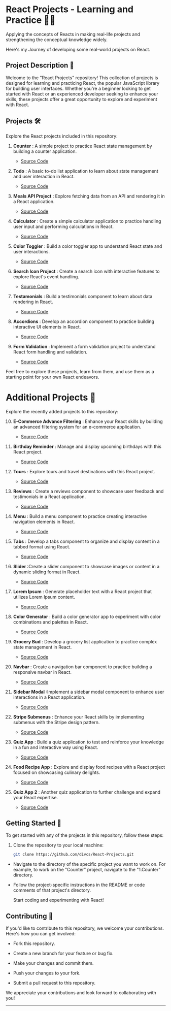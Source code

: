 # React Projects - Learning and Practice 🚀🌟

<p>Applying the concepts of Reacts in making real-life projects and strengthening the conceptual knowledge widely.</p>
<p>Here's my Journey of developing some real-world projects on React.</p>

## Project Description 📝

Welcome to the "React Projects" repository! This collection of projects is designed for learning and practicing React, the popular JavaScript library for building user interfaces. Whether you're a beginner looking to get started with React or an experienced developer seeking to enhance your skills, these projects offer a great opportunity to explore and experiment with React.

## Projects 🛠️

Explore the React projects included in this repository:

1. **Counter** : A simple project to practice React state management by building a counter application.

   - [Source Code](https://github.com/divcs/React-Projects/tree/main/1.Counter)

2. **Todo** : A basic to-do list application to learn about state management and user interaction in React.

   - [Source Code](https://github.com/divcs/React-Projects/tree/main/2.Todo)

3. **Meals API Project** : Explore fetching data from an API and rendering it in a React application.

   - [Source Code](https://github.com/divcs/React-Projects/tree/main/3.Meals-API-Project)

4. **Calculator** : Create a simple calculator application to practice handling user input and performing calculations in React.

   - [Source Code](https://github.com/divcs/React-Projects/tree/main/4.Calculator)

5. **Color Toggler** : Build a color toggler app to understand React state and user interactions.

   - [Source Code](https://github.com/divcs/React-Projects/tree/main/5.Color-Toggler)

6. **Search Icon Project** : Create a search icon with interactive features to explore React's event handling.

   - [Source Code](https://github.com/divcs/React-Projects/tree/main/6.Search-Icon-Project)

7. **Testamonials** : Build a testimonials component to learn about data rendering in React.

   - [Source Code](https://github.com/divcs/React-Projects/tree/main/7.Testamonials)

8. **Accordions** : Develop an accordion component to practice building interactive UI elements in React.

   - [Source Code](https://github.com/divcs/React-Projects/tree/main/8.Accordions)

9. **Form Validation** : Implement a form validation project to understand React form handling and validation.
   - [Source Code](https://github.com/divcs/React-Projects/tree/main/9.Form-Validation)

Feel free to explore these projects, learn from them, and use them as a starting point for your own React endeavors.

# Additional Projects 🚀

Explore the recently added projects to this repository:

10. **E-Commerce Advance Filtering** : Enhance your React skills by building an advanced filtering system for an e-commerce application.

    - [Source Code](https://github.com/divcs/React-Projects/tree/main/10.%20E-Commerce-Advance-Filtering)

11. **Birthday Reminder** : Manage and display upcoming birthdays with this React project.

    - [Source Code](https://github.com/divcs/React-Projects/tree/main/11.%20Birthday-Reminder)

12. **Tours** : Explore tours and travel destinations with this React project.

    - [Source Code](https://github.com/divcs/React-Projects/tree/main/12.%20Tours)

13. **Reviews** : Create a reviews component to showcase user feedback and testimonials in a React application.

    - [Source Code](https://github.com/divcs/React-Projects/tree/main/13.%20Reviews)

14. **Menu** : Build a menu component to practice creating interactive navigation elements in React.

    - [Source Code](https://github.com/divcs/React-Projects/tree/main/14.%20Menu)

15. **Tabs** : Develop a tabs component to organize and display content in a tabbed format using React.

    - [Source Code](https://github.com/divcs/React-Projects/tree/main/15.%20Tabs)

16. **Slider** :Create a slider component to showcase images or content in a dynamic sliding format in React.

    - [Source Code](https://github.com/divcs/React-Projects/tree/main/16.%20Slider)

17. **Lorem Ipsum** : Generate placeholder text with a React project that utilizes Lorem Ipsum content.

    - [Source Code](https://github.com/divcs/React-Projects/tree/main/17.%20Lorem-ipsum)

18. **Color Generator** : Build a color generator app to experiment with color combinations and palettes in React.

    - [Source Code](https://github.com/divcs/React-Projects/tree/main/18.%20Color-generator)

19. **Grocery Bud** : Develop a grocery list application to practice complex state management in React.

    - [Source Code](https://github.com/divcs/React-Projects/tree/main/19.%20Grocery-bud)

20. **Navbar** : Create a navigation bar component to practice building a responsive navbar in React.

    - [Source Code](https://github.com/divcs/React-Projects/tree/main/20.%20Navbar)

21. **Sidebar Modal** :Implement a sidebar modal component to enhance user interactions in a React application.

    - [Source Code](https://github.com/divcs/React-Projects/tree/main/21.%20Sidebar-modal)

22. **Stripe Submenus** : Enhance your React skills by implementing submenus with the Stripe design pattern.

    - [Source Code](https://github.com/divcs/React-Projects/tree/main/22.%20Stripe-submenus)

23. **Quiz App** : Build a quiz application to test and reinforce your knowledge in a fun and interactive way using React.

    - [Source Code](https://github.com/divcs/React-Projects/tree/main/23-Quiz-App)

24. **Food Recipe App** : Explore and display food recipes with a React project focused on showcasing culinary delights.

    - [Source Code](https://github.com/divcs/React-Projects/tree/main/24.%20Food%20Recipe%20App)

25. **Quiz App 2** : Another quiz application to further challenge and expand your React expertise.

    - [Source Code](https://github.com/divcs/React-Projects/tree/main/25-Quiz-App-2)

## Getting Started 🚀

To get started with any of the projects in this repository, follow these steps:

1. Clone the repository to your local machine:

   ```bash
   git clone https://github.com/divcs/React-Projects.git
   ```

- Navigate to the directory of the specific project you want to work on. For example, to work on the "Counter" project, navigate to the "1.Counter" directory.

- Follow the project-specific instructions in the README or code comments of that project's directory.

  Start coding and experimenting with React!

## Contributing 🤝

If you'd like to contribute to this repository, we welcome your contributions. Here's how you can get involved:

- Fork this repository.

- Create a new branch for your feature or bug fix.

- Make your changes and commit them.

- Push your changes to your fork.

- Submit a pull request to this repository.

We appreciate your contributions and look forward to collaborating with you!

<hr>

